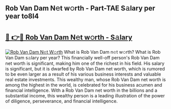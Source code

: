 ## Rob Van Dam N𝚎t w𝚘rth - Part-TAE S𝚊lary per year to8I4

# <h2><a href="http://gc0d1px.nevu.top/?p=Rob+Van+Dam">🔗 👉🔴 Rob Van Dam N𝚎t w𝚘rth - S𝚊lary</a></h2>

[![Rob Van Dam N𝚎t W𝚘rth](https://i.imgur.com/Oavwk0R.jpeg)](http://gc0d1px.nevu.top/?p=Rob+Van+Dam)
What is Rob Van Dam n𝚎t w𝚘rth? What is Rob Van Dam s𝚊lary per year?
This financially well-off person's Rob Van Dam net worth is significant, making him one of the richest in his field. His salary is significant, but it is dwarfed by Rob Van Dam net worth, which is rumored to be even larger as a result of his various business interests and valuable real estate investments. This wealthy man, whose Rob Van Dam net worth is among the highest in the world, is celebrated for his business acumen and financial intelligence. With a Rob Van Dam net worth in the billions and a substantial income, this wealthy person is a leading illustration of the power of diligence, perseverance, and financial intelligence.
